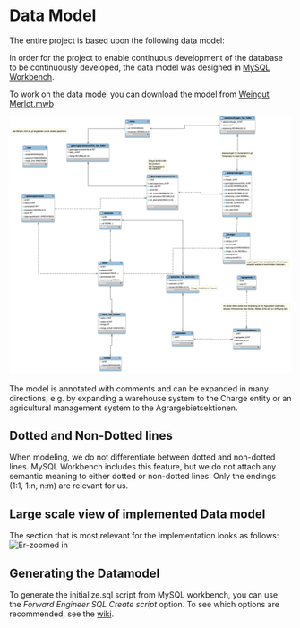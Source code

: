 # Data Model
The entire project is based upon the following data model:

In order for the project to enable continuous development of the database to be continuously developed,
the data model was designed in [MySQL Workbench](https://www.mysql.com/products/workbench/).

To work on the data model you can download the model from [Weingut Merlot.mwb](Weingut%20Merlot.mwb)


![ER-Gesamt](./images/ER-Gesamt.png)

The model is annotated with comments and can be expanded in many directions,
e.g. by expanding a warehouse system to the Charge entity or an agricultural management system to the 
Agrargebietsektionen.

## Dotted and Non-Dotted lines
When modeling, we do not differentiate between dotted and non-dotted lines. 
MySQL Workbench includes this feature, but we do not attach any semantic meaning to either dotted or non-dotted lines.
Only the endings (1:1, 1:n, n:m) are relevant for us.

## Large scale view of implemented Data model
The section that is most relevant for the implementation looks as follows:
![Er-zoomed in](./images/ER-Gärungsprozess.png)

## Generating the Datamodel
To generate the initialize.sql script from MySQL workbench, you can use the *Forward Engineer SQL Create script* option.
To see which options are recommended, see the [wiki](https://github.com/ItsZiroy/atit-weingut-merlot/wiki/Generating-SQL-Create-script).

